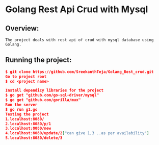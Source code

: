 # Golang Rest Api Crud with Mysql
Overview:
---
    The project deals with rest api of crud with mysql database using Golang.

Running the project:
---
```json
$ git clone https://github.com/SreekanthTeja/Golang_Rest_crud.git
Go to project root
$ cd <project name>

Install dependicy libraries for the project
$ go get "github.com/go-sql-driver/mysql"
$ go get "github.com/gorilla/mux" 
Run the server
$ go run g1.go 
Testing the project
1.localhost:8080/
2.localhost:8080/p/1
3.localhost:8080/new
4.localhost:8080/update/2["can give 1,3 ..as per availability"]
5.localhost:8080/delete/3
```